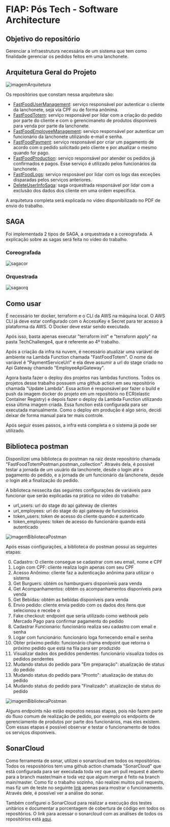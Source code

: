 # FIAP: Pós Tech - Software Architecture

## Objetivo do repositório

Gerenciar a infraestrutura necessária de um sistema que tem como finalidade gerenciar os pedidos feitos em uma lanchonete.

## Arquitetura Geral do Projeto

![imagemArquitetura](Fase5TechChallenge.png)

Os repositórios que constam nessa arquitetura são:
- [FastFoodUserManagement](https://github.com/TechChallengeFernandoMelim/FastFoodUserManagement): serviço responsável por autenticar o cliente da lanchonete, seja via CPF ou de forma anônima.
- [FastFoodTotem](https://github.com/TechChallengeFernandoMelim/FastFoodTotem): serviço responsável por lidar com a criação do pedido por parte do cliente e com o gerencimaneto de produtos disponíveis para venda por parte da lanchonete.
- [FastFoodEmployeeManagement](https://github.com/TechChallengeFernandoMelim/FastFoodEmployeeManagement): serviço responsável por autenticar um funcionário da lanchonete utilizando e-mail e senha.
- [FastFoodPayment](https://github.com/TechChallengeFernandoMelim/FastFoodPayment): serviço responsável por criar um pagamento de acordo com o pedido solicitado pelo cliente e por atualizar o mesmo quando for pago.
- [FastFoodProduction](https://github.com/TechChallengeFernandoMelim/FastFoodProduction): serviço responsável por atender os pedidos já confirmados e pagos. Esse serviço é utilizado pelos funcionários da lanchonete.
- [FastFoodLogs](https://github.com/TechChallengeFernandoMelim/FastFoodLogs): serviço resposável por lidar com os logs das exceções disparadas pelos serviços anteriores.
- [DeleteUserInfoSaga](https://github.com/TechChallengeFernandoMelim/DeleteUserInfoSaga): saga orquestrada responsável por lidar com a exclusão dos dados dos cliente em uma ordem específica.

A arquitetura completa será explicada no vídeo disponibilizado no PDF de envio do trabalho.

## SAGA

Foi implementada 2 tipos de SAGA, a orquestrada e a coreografada. A explicação sobre as sagas será feita no vídeo do trabalho.

### Coreografada
![sagacor](SAGACoreografada.png)
### Orquestrada
![sagaorq](SAGAOrquestrada.png)
## Como usar

É necessário ter docker, terraform e o CLI da AWS na máquina local. O AWS CLI já deve estar configurado com o AccessKey e Secret para ter acesso à plataforma da AWS. O Docker deve estar sendo executado.

Após isso, basta apenas executar "terraform init" e "terraform apply" na pasta TechChallenge4, que é referente ao 4º trabalho.

Após a criação da infra na nuvem, é necessário atualizar uma variável de ambiente na Lambda Function chamada "FastFoodTotem". O nome da variável é "PaymentServiceUrl" e ela deve assumir a url do stage criado no Api Gateway chamado "EmployeeApiGateway".

Agora basta fazer o deploy dos projetos nas lambdas functions. Todos os projetos desse trabalho possuem uma github action em seu repositório chamada "Update Lambda". Essa action é responsável por fazer o build e push da imagem docker do projeto em um repositório no ECR(elastic Container Registry) e depois fazer o deploy da Lambda Function utilizando essa última imagem criada. Essa function está configurada para ser executada manualmente. Como o deploy em produção é algo sério, decidi deixar de forma manual para ter mais controle.

Após seguir esses passos, a infra está completa e o sistema já pode ser utilizado.

## Biblioteca postman

Disponilizei uma biblioteca do postman na raiz deste repositório chamada "FastFoodTotemPostman.postman_collection". Através dela, é possível testar a jornada de um usuário da lanchonete, desde o login até o pagamento do pedido, e a jornada de um funcionário da lanchonete, desde o login até a finalização do pedido.

A biblioteca nessecita das seguintes configurações de variáveis para funcionar que serão explicadas na prática no vídeo do trabalho:

- url_users: url do stage do api gateway de clientes
- url_employees: url do stage do api gateway de funcionários
- token_users: token de acesso do cliente quando é autenticado
- token_employees: token de acesso do funcionário quando está autenticado

![imagemBibliotecaPostman](configBibli.png)

Após essas configurações, a biblioteca do postman possui as seguintes etapas:

<ol start="0">
  <li>Cadastro: O cliente consegue se cadastrar com seu email, nome e CPF</li>
  <li>Login com CPF: cliente realiza login apenas com seu CPF</li>
  <li>Acesso Anônimo: cliente faz a autenticação anônima para utilizar o sistema</li>
  <li>Get Burguers: obtém os hamburguers disponíveis para venda</li>
  <li>Get Acompanhamentos: obtém os acompanhamentos disponíveis para venda</li>
  <li>Get Bebidas: obtém as bebidas disponíveis para venda</li>
  <li>Envio pedido: cliente envia pedido com os dados dos itens que selecionou e recebe o</li>
  <li>Fake checkout: endpoint que seria utilizado como webhook pelo Mercado Pago para confirmar pagamento do pedido</li>
  <li>Cadastrar Funcionario: funcionário realiza seu cadastro com email e senha</li>
  <li>Logar com funcionário: funcionário loga fornecendo email e senha</li>
  <li>Obter próximo pedido: funcionário chama endpoint que retorna o próximo pedido que está na fila para ser produzido</li>
  <li>Visualizar dados dos pedidos pendentes: funcionário visualiza todos os pedidos pendentes</li>
  <li>Mudando status do pedido para "Em preparação": atualização de status do pedido</li>
  <li>Mudando status do pedido para "Pronto": atualização de status do pedido</li>
  <li>Mudando status do pedido para "Finalizado": atualização de status do pedido</li>
</ol>

![imagemBibliotecaPostman](bibliPost.png)

Alguns endpoints não estão expostos nessas etapas, pois não fazem parte do fluxo comum de realização de pedido, por exemplo os endpoints de gerenciamento de produtos por parte dos funcionários, mas eles existem. Com essas etapas é possível observar e testar o funcionamento de todos os serviços disponíveis.

## SonarCloud

Como ferramenta de sonar, utilizei o sonarcloud em todos os repositórios. Todos os respositórios tem uma github action chamada "SonarCloud" que está configurada para ser executada toda vez que um pull request é aberto para a branch master/main e toda vez que algum merge é feito na branch main/master. Como fiz o trabalho sozinho, não realizei muitos pull requests, mas fiz um de teste no seguinte [link](https://github.com/TechChallengeFernandoMelim/FastFoodLogs/pull/2) apenas para mostrar o funcionamento. Através dele, é possível ver a análise do sonar. 

Também configurei o SonarCloud para realizar a execução dos testes unitários e documentar a porcentagem de cobertura de código em todos os repositórios. O link para acessar o sonarcloud com as análises de todos os repositórios está [aqui](https://sonarcloud.io/organizations/techchallengefernandomelim/projects). 